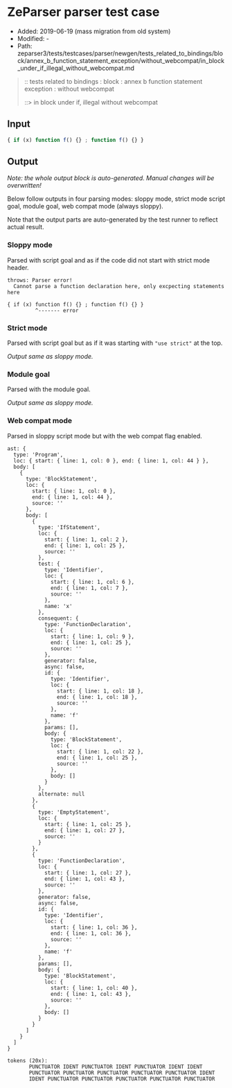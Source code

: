 # ZeParser parser test case

- Added: 2019-06-19 (mass migration from old system)
- Modified: -
- Path: zeparser3/tests/testcases/parser/newgen/tests_related_to_bindings/block/annex_b_function_statement_exception/without_webcompat/in_block_under_if_illegal_without_webcompat.md

> :: tests related to bindings : block : annex b function statement exception : without webcompat
>
> ::> in block under if, illegal without webcompat

## Input

`````js
{ if (x) function f() {} ; function f() {} }
`````

## Output

_Note: the whole output block is auto-generated. Manual changes will be overwritten!_

Below follow outputs in four parsing modes: sloppy mode, strict mode script goal, module goal, web compat mode (always sloppy).

Note that the output parts are auto-generated by the test runner to reflect actual result.

### Sloppy mode

Parsed with script goal and as if the code did not start with strict mode header.

`````
throws: Parser error!
  Cannot parse a function declaration here, only excpecting statements here

{ if (x) function f() {} ; function f() {} }
         ^------- error
`````

### Strict mode

Parsed with script goal but as if it was starting with `"use strict"` at the top.

_Output same as sloppy mode._

### Module goal

Parsed with the module goal.

_Output same as sloppy mode._

### Web compat mode

Parsed in sloppy script mode but with the web compat flag enabled.

`````
ast: {
  type: 'Program',
  loc: { start: { line: 1, col: 0 }, end: { line: 1, col: 44 } },
  body: [
    {
      type: 'BlockStatement',
      loc: {
        start: { line: 1, col: 0 },
        end: { line: 1, col: 44 },
        source: ''
      },
      body: [
        {
          type: 'IfStatement',
          loc: {
            start: { line: 1, col: 2 },
            end: { line: 1, col: 25 },
            source: ''
          },
          test: {
            type: 'Identifier',
            loc: {
              start: { line: 1, col: 6 },
              end: { line: 1, col: 7 },
              source: ''
            },
            name: 'x'
          },
          consequent: {
            type: 'FunctionDeclaration',
            loc: {
              start: { line: 1, col: 9 },
              end: { line: 1, col: 25 },
              source: ''
            },
            generator: false,
            async: false,
            id: {
              type: 'Identifier',
              loc: {
                start: { line: 1, col: 18 },
                end: { line: 1, col: 18 },
                source: ''
              },
              name: 'f'
            },
            params: [],
            body: {
              type: 'BlockStatement',
              loc: {
                start: { line: 1, col: 22 },
                end: { line: 1, col: 25 },
                source: ''
              },
              body: []
            }
          },
          alternate: null
        },
        {
          type: 'EmptyStatement',
          loc: {
            start: { line: 1, col: 25 },
            end: { line: 1, col: 27 },
            source: ''
          }
        },
        {
          type: 'FunctionDeclaration',
          loc: {
            start: { line: 1, col: 27 },
            end: { line: 1, col: 43 },
            source: ''
          },
          generator: false,
          async: false,
          id: {
            type: 'Identifier',
            loc: {
              start: { line: 1, col: 36 },
              end: { line: 1, col: 36 },
              source: ''
            },
            name: 'f'
          },
          params: [],
          body: {
            type: 'BlockStatement',
            loc: {
              start: { line: 1, col: 40 },
              end: { line: 1, col: 43 },
              source: ''
            },
            body: []
          }
        }
      ]
    }
  ]
}

tokens (20x):
       PUNCTUATOR IDENT PUNCTUATOR IDENT PUNCTUATOR IDENT IDENT
       PUNCTUATOR PUNCTUATOR PUNCTUATOR PUNCTUATOR PUNCTUATOR IDENT
       IDENT PUNCTUATOR PUNCTUATOR PUNCTUATOR PUNCTUATOR PUNCTUATOR
`````

